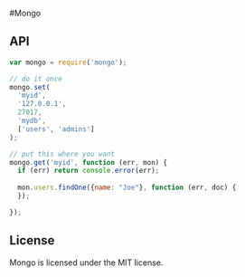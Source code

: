 #Mongo

## API

```Javascript
var mongo = require('mongo');

// do it once
mongo.set(
  'myid',
  '127.0.0.1',
  27017,
  'mydb',
  ['users', 'admins']
);

// put this where you want
mongo.get('myid', function (err, mon) {
  if (err) return console.error(err);
  
  mon.users.findOne({name: "Joe"}, function (err, doc) {
  });

});
```

## License

Mongo is licensed under the MIT license.

